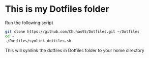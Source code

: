 # This is my Dotfiles folder

Run the following script

```sh
git clone https://github.com/Chuhao95/Dotfiles.git ~/Dotfiles
cd ~ 
./Dotfiles/symlink_dotfiles.sh
```

This will symlink the dotfiles in Dotfiles folder to your home directory
